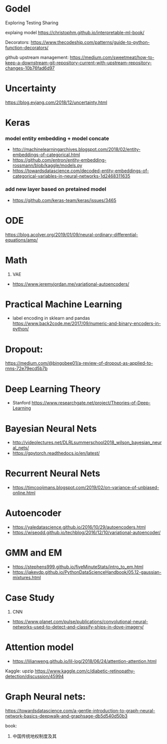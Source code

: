 # Godel
Exploring Testing Sharing

explaing model
https://christophm.github.io/interpretable-ml-book/


Decorators:
https://www.thecodeship.com/patterns/guide-to-python-function-decorators/


github upstream management:
https://medium.com/sweetmeat/how-to-keep-a-downstream-git-repository-current-with-upstream-repository-changes-10b76fad6d97


# Uncertainty
https://blog.evjang.com/2018/12/uncertainty.html


# Keras
### model entity embedding + model concate
* http://machinelearningarchives.blogspot.com/2018/02/entity-embeddings-of-categorical.html
* https://github.com/entron/entity-embedding-rossmann/blob/kaggle/models.py
* https://towardsdatascience.com/decoded-entity-embeddings-of-categorical-variables-in-neural-networks-1d2468311635

### add new layer based on pretained model
* https://github.com/keras-team/keras/issues/3465



# ODE
https://blog.acolyer.org/2019/01/09/neural-ordinary-differential-equations/amp/

# Math
1. VAE
* https://www.jeremyjordan.me/variational-autoencoders/

# Practical Machine Learning
* label encoding in sklearn and pandas
https://www.back2code.me/2017/09/numeric-and-binary-encoders-in-python/ 

# Dropout:
https://medium.com/@bingobee01/a-review-of-dropout-as-applied-to-rnns-72e79ecd5b7b

# Deep Learning Theory
* Stanford
https://www.researchgate.net/project/Theories-of-Deep-Learning

# Bayesian Neural Nets
* http://videolectures.net/DLRLsummerschool2018_wilson_bayesian_neural_nets/
* https://gpytorch.readthedocs.io/en/latest/

# Recurrent Neural Nets
* https://timcooijmans.blogspot.com/2019/02/on-variance-of-unbiased-online.html

# Autoencoder
* https://yaledatascience.github.io/2016/10/29/autoencoders.html
* https://wiseodd.github.io/techblog/2016/12/10/variational-autoencoder/

# GMM and EM
* https://stephens999.github.io/fiveMinuteStats/intro_to_em.html
* https://jakevdp.github.io/PythonDataScienceHandbook/05.12-gaussian-mixtures.html

# Case Study
1. CNN
* https://www.planet.com/pulse/publications/convolutional-neural-networks-used-to-detect-and-classify-ships-in-dove-imagery/

# Attention model
* https://lilianweng.github.io/lil-log/2018/06/24/attention-attention.html

Kaggle: upzip https://www.kaggle.com/c/diabetic-retinopathy-detection/discussion/45994

# Graph Neural nets:
https://towardsdatascience.com/a-gentle-introduction-to-graph-neural-network-basics-deepwalk-and-graphsage-db5d540d50b3

book:
1. 中国传统地权制度及其

